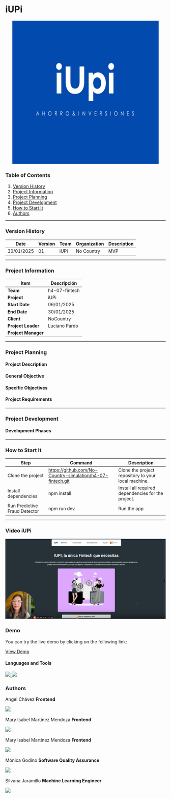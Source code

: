 # iUPi

<p align="center">
  <img width="460" height="450" src="https://github.com/No-Country-simulation/h4-07-fintech/blob/main/img/logo.png">
</p>

### Table of Contents

1. [Version History](#version-history)
2. [Project Information](#project-information)
3. [Project Planning](#project-planning)
4. [Project Development](#project-development)
7. [How to Start It](#How-to-Start-It)
8. [Authors](#Authors)

---
### Version History


| Date      | Version | Team                             | Organization | Description                                              |
|------------|---------|-----------------------------------|--------------|----------------------------------------------------------|
| 30/01/2025 |  01 |iUPi| No Country| MVP |

---

### Project Information

| Item                  | Descripción                                |
|-----------------------|--------------------------------------------|
| **Team**            | h4-07-fintech                    |
| **Project**          | iUPi            |
| **Start Date**   | 06/01/2025                                 |
| **End Date**   | 30/01/2025                                 |
| **Client**           | NoCountry                                  |
| **Project Leader** | Luciano Pardo                           |
| **Project Manager**   |                               |

---

### Project Planning

#### Project Description


#### General Objective


#### Specific Objectives


#### Project Requirements


---

### Project Development

#### Development Phases


---

### How to Start It
| Step                       | Command                                    | Description                                                             |
|----------------------------|--------------------------------------------|-------------------------------------------------------------------------|
| Clone the project       |https://github.com/No-Country-simulation/h4-07-fintech.git | Clone the project repository to your local machine.     |
| Install dependencies    | npm install                               | Install all required dependencies for the project.      |
| Run Predictive Fraud Detector       |npm run dev                   | Run the app                                  |
---

### Video iUPi

[![Video iUPi](https://github.com/No-Country-simulation/h4-07-fintech/blob/main/img/video.png)](https://www.loom.com/share/eb74f7328aa644539fe956bffa2342ad?sid=3f6ff130-d881-4655-b630-79a06928673a)

### Demo

You can try the live demo by clicking on the following link:

[View Demo](https://h4-07-fintech.vercel.app/)

#### Languages and Tools
<p align="left">
<a href="https://es.react.dev/" target="_blank" rel="noreferrer"> <img src="https://img.shields.io/badge/React-20232A?style=for-the-badge&logo=react&logoColor=61DAFB"/> </a>
<a https://nextjs.org/" target="_blank" rel="noreferrer"> <img src="https://img.shields.io/badge/next%20js-000000?style=for-the-badge&logo=nextdotjs&logoColor=white"/> </a>

</p>


### Authors                                           

Angel Chávez
**Frontend**
<p><a href="https://www.linkedin.com/in/angel-ch%C3%A1vez" target="blank"><img src="https://img.shields.io/badge/LinkedIn-0077B5?style=for-the-badge&logo=linkedin&logoColor=white" /> </a></p>


Mary Isabel Martinez Mendoza
**Frontend**
<p><a href="https://www.linkedin.com/in/soyisabelmm/" target="blank"><img src="https://img.shields.io/badge/LinkedIn-0077B5?style=for-the-badge&logo=linkedin&logoColor=white" /> </a></p>

Mary Isabel Martinez Mendoza
**Frontend**
<p><a href="https://www.linkedin.com/in/soyisabelmm/" target="blank"><img src="https://img.shields.io/badge/LinkedIn-0077B5?style=for-the-badge&logo=linkedin&logoColor=white" /> </a></p>

Mónica Godino
**Software Quality Assurance**
<p><a https://www.linkedin.com/in/m%C3%B3nica-godino-2ab231158/" target="blank"><img src="https://img.shields.io/badge/LinkedIn-0077B5?style=for-the-badge&logo=linkedin&logoColor=white" /> </a></p>


Silvana Jaramillo
**Machine Learning Engineer**
<p><a href="https://linkedin.com/in/silvana-jaramillo" target="blank"><img src="https://img.shields.io/badge/LinkedIn-0077B5?style=for-the-badge&logo=linkedin&logoColor=white" /> </a></p>

